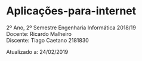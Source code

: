 # Aplicações-para-internet
2º Ano, 2º Semestre Engenharia Informática 2018/19 <br/>
Docente: Ricardo Malheiro <br/>
Discente: Tiago Caetano 2181830


Atualizado a: 24/02/2019
